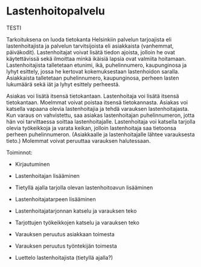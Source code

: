 # Lastenhoitopalvelu


TESTI

Tarkoituksena on luoda tietokanta Helsinkiin palvelun tarjoajista eli lastenhoitajista ja palvelun tarvitsijoista eli asiakkaista (vanhemmat, päiväkodit). Lastenhoitajat voivat lisätä tiedon ajoista, jolloin he ovat käytettävissä sekä ilmoittaa minkä ikäisiä lapsia ovat valmiita hoitamaan. Lastenhoitajista talletetaan etunimi, ikä, puhelinnumero, kaupunginosa ja lyhyt esittely, jossa he kertovat kokemuksestaan lastenhoidon saralla. Asiakkaista talletetaan puhelinnumero, kaupunginosa, perheen lasten lukumäärä sekä iät ja lyhyt esittely perheestä.

Asiakas voi lisätä itsensä tietokantaan. Lastenhoitaja voi lisätä itsensä tietokantaan. Moelmmat voivat poistaa itsensä tietokannasta.
Asiakas voi katsella vapaana olevia lastenhoitajia ja tehdä varauksen lastenhoitajasta. Kun varaus on vahvistettu, saa asiakas lastenhoitajan puhelinnumeron, jotta hän voi tarvittaessa soittaa lastenhoitajalle. Lastenhoitaja voi katsella tarjolla olevia työkeikkoja ja varata keikan, jolloin lastenhoitaja saa tietoonsa perheen puhelinnumeron. (Asiakkaalle ja lastenhoitajalle lähtee varauksesta tieto.) Molemmat voivat peruuttaa varauksen halutessaan. 



Toiminnot:

- Kirjautuminen

- Lastenhoitajan lisääminen 

- Tietyllä ajalla tarjolla olevan lastenhoitoavun lisääminen

- Lastenhoitajatarpeen lisääminen

- Lastenhoitajatarjonnan katselu ja varauksen teko

- Tarjottujen työkeikkojen katselu ja varauksen teko

- Varauksen peruutus asiakkaan toimesta

- Varauksen peruutus työntekijän toimesta

- Luettelo lastenhoitajista (tietyllä ajalla?)

